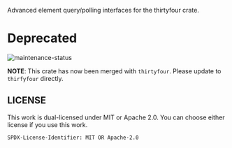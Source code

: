 Advanced element query/polling interfaces for the thirtyfour crate.

# Deprecated

![maintenance-status](https://img.shields.io/badge/maintenance-deprecated-red.svg)

**NOTE**: This crate has now been merged with `thirtyfour`. Please update to `thirfyfour` directly.

## LICENSE

This work is dual-licensed under MIT or Apache 2.0.
You can choose either license if you use this work.

`SPDX-License-Identifier: MIT OR Apache-2.0`
